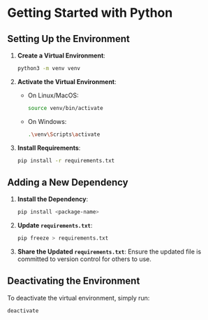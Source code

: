 # Getting Started with Python

## Setting Up the Environment

1. **Create a Virtual Environment**:
    ```bash
    python3 -m venv venv
    ```

2. **Activate the Virtual Environment**:
    - On Linux/MacOS:
      ```bash
      source venv/bin/activate
      ```
    - On Windows:
      ```bash
      .\venv\Scripts\activate
      ```

3. **Install Requirements**:
    ```bash
    pip install -r requirements.txt
    ```

## Adding a New Dependency

1. **Install the Dependency**:
    ```bash
    pip install <package-name>
    ```

2. **Update `requirements.txt`**:
    ```bash
    pip freeze > requirements.txt
    ```

3. **Share the Updated `requirements.txt`**:
    Ensure the updated file is committed to version control for others to use.

## Deactivating the Environment

To deactivate the virtual environment, simply run:
```bash
deactivate
```